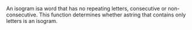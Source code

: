 An isogram isa word that has no repeating letters, consecutive or non-consecutive. This function determines whether astring that contains only letters is an isogram.
